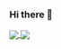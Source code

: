 ### Hi there 👋

<!--
**dijodaiju7/dijodaiju7** is a ✨ _special_ ✨ repository because its `README.md` (this file) appears on your GitHub profile.

Here are some ideas to get you started:

- 🔭 I’m currently working on ...
- 🌱 I’m currently learning ...
- 👯 I’m looking to collaborate on ...
- 🤔 I’m looking for help with ..
- 💬 Ask me about ...
- 📫 How to reach me: ...
- 😄 Pronouns: ...
- ⚡ Fun fact: ...
-->

<a href="https://github.com/dijodaiju7/">
  <img align="center" src="https://github-readme-stats.vercel.app/api?username=dijodaiju7&show_icons=true&count_private=true&hide=stars&theme=radical" />
</a>
<a href="https://github.com/dijodaiju7/">
  <img align="center" src="https://github-readme-stats.vercel.app/api/top-langs/?username=dijodaiju7&hide=jupyter+notebook&layout=compact&theme=radical" />
</a>
